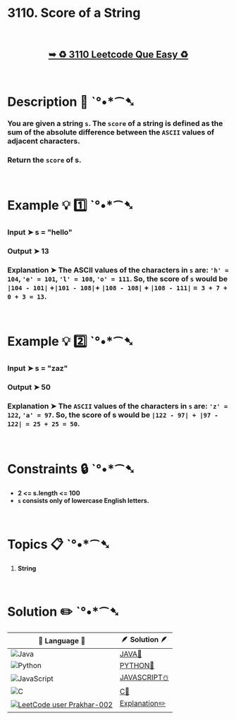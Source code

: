 # 3110. Score of a String

</br>

<h2 align="center"> 

<a href="https://leetcode.com/problems/score-of-a-string/?envType=daily-question&envId=2024-06-23"><strong>➥ ♻️ 3110 Leetcode Que Easy ♻️ </strong></a>
</h2>

</br>

# Description 📜 ˋ°•*⁀➷

### You are given a string `s`. The `score` of a string is defined as the sum of the absolute difference between the `ASCII` values of adjacent characters.

### Return the `score` of s.

</br>

# Example 💡 1️⃣ ˋ°•*⁀➷

  ### Input  ➤ s = "hello"

  ### Output  ➤ 13

  ### Explanation  ➤ The ASCII values of the characters in `s` are: `'h' = 104`, `'e' = 101`, `'l' = 108`, `'o' = 111`. So, the score of `s` would be `|104 - 101|` +` |101 - 108| `+ `|108 - 108|` + `|108 - 111|` =` 3 + 7 + 0 + 3 = 13`.
</br>

# Example 💡 2️⃣ ˋ°•*⁀➷

  ### Input ➤  s = "zaz"

  ### Output  ➤ 50

  ### Explanation ➤ The `ASCII` values of the characters in `s` are: `'z' = 122`, `'a' = 97`. So, the score of s would be `|122 - 97| + |97 - 122| = 25 + 25 = 50`.


</br>

# Constraints 🔒 ˋ°•*⁀➷

- **2 <= s.length <= 100**
- **`s` consists only of lowercase English letters.**

</br>

# Topics 📋 ˋ°•*⁀➷

1. **String**

</br>

# Solution ✏️ ˋ°•*⁀➷

| 📒 Language 📒  | 🪶 Solution 🪶 |
| ------------- | ------------- |
|  ![Java](https://img.shields.io/badge/java-%23ED8B00.svg?style=for-the-badge&logo=openjdk&logoColor=white)  | [JAVA🍁](https://github.com/Prakhar-002/LEETCODE/blob/main/%F0%9F%93%9C%20Daily%20Challange%20%F0%9F%92%A1/06%20June%20%20%F0%9F%8C%9E%202024/01%20-%2006%20-%202024%20---%20%E2%9C%8F%EF%B8%8F%203110.%20Score%20of%20a%20String%20%E2%98%83%EF%B8%8F%20%F0%9F%8D%81%20%F0%9F%8D%B0%20%F0%9F%92%96/%F0%9F%8D%81JAVA_3110_ScoreOfAString.java) |
|  ![Python](https://img.shields.io/badge/python-3670A0?style=for-the-badge&logo=python&logoColor=ffdd54)    | [PYTHON🍰](https://github.com/Prakhar-002/LEETCODE/blob/main/%F0%9F%93%9C%20Daily%20Challange%20%F0%9F%92%A1/06%20June%20%20%F0%9F%8C%9E%202024/01%20-%2006%20-%202024%20---%20%E2%9C%8F%EF%B8%8F%203110.%20Score%20of%20a%20String%20%E2%98%83%EF%B8%8F%20%F0%9F%8D%81%20%F0%9F%8D%B0%20%F0%9F%92%96/%F0%9F%8D%B0PYTHON_3110_ScoreOfAString.py) |
| ![JavaScript](https://img.shields.io/badge/javascript-%23323330.svg?style=for-the-badge&logo=javascript&logoColor=%23F7DF1E)   | [JAVASCRIPT☃️](https://github.com/Prakhar-002/LEETCODE/blob/main/%F0%9F%93%9C%20Daily%20Challange%20%F0%9F%92%A1/06%20June%20%20%F0%9F%8C%9E%202024/01%20-%2006%20-%202024%20---%20%E2%9C%8F%EF%B8%8F%203110.%20Score%20of%20a%20String%20%E2%98%83%EF%B8%8F%20%F0%9F%8D%81%20%F0%9F%8D%B0%20%F0%9F%92%96/%E2%98%83%EF%B8%8FJAVASCRIPT_3110_ScoreOfAString.js) |
|   ![C](https://img.shields.io/badge/c-%2300599C.svg?style=for-the-badge&logo=c&logoColor=white)   | [C💖](https://github.com/Prakhar-002/LEETCODE/blob/main/%F0%9F%93%9C%20Daily%20Challange%20%F0%9F%92%A1/06%20June%20%20%F0%9F%8C%9E%202024/01%20-%2006%20-%202024%20---%20%E2%9C%8F%EF%B8%8F%203110.%20Score%20of%20a%20String%20%E2%98%83%EF%B8%8F%20%F0%9F%8D%81%20%F0%9F%8D%B0%20%F0%9F%92%96/%F0%9F%92%96C_3110_ScoreOfAString.c)  |
|  [![LeetCode user Prakhar-002](https://img.shields.io/badge/dynamic/json?style=for-the-badge&labelColor=black&color=%23ffa116&label=Solved&query=solvedOverTotal&url=https%3A%2F%2Fleetcode-badge.vercel.app%2Fapi%2Fusers%2FPrakhar-002&logo=leetcode&logoColor=yellow)](https://leetcode.com/Prakhar-002/)  | [Explanation✏️](https://leetcode.com/problems/score-of-a-string/solutions/5238370/beats-simple-4-language-best-formatted)  |
